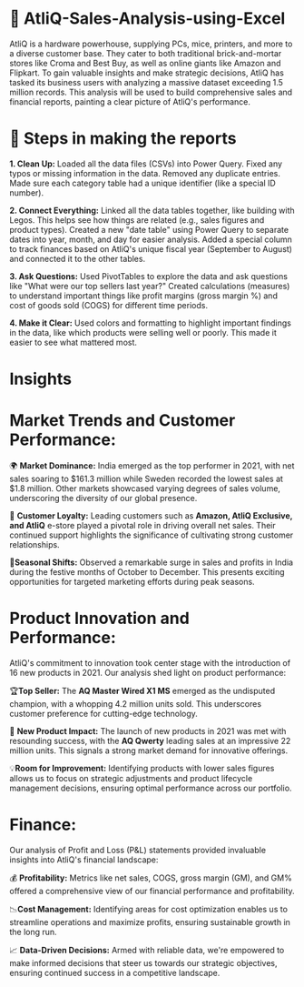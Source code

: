 # 🎯 AtliQ-Sales-Analysis-using-Excel
AtliQ is a hardware powerhouse, supplying PCs, mice, printers, and more to a diverse customer base. They cater to both traditional brick-and-mortar stores like Croma and Best Buy, as well as online giants like Amazon and Flipkart. To gain valuable insights and make strategic decisions, AtliQ has tasked its business users with analyzing a massive dataset exceeding 1.5 million records. This analysis will be used to build comprehensive sales and financial reports, painting a clear picture of AtliQ's performance.

# 📑 Steps in making the reports

**1. Clean Up:**
Loaded all the data files (CSVs) into Power Query.
Fixed any typos or missing information in the data.
Removed any duplicate entries.
Made sure each category table had a unique identifier (like a special ID number).

**2. Connect Everything:**
Linked all the data tables together, like building with Legos. This helps see how things are related (e.g., sales figures and product types).
Created a new "date table" using Power Query to separate dates into year, month, and day for easier analysis.
Added a special column to track finances based on AtliQ's unique fiscal year (September to August) and connected it to the other tables.

**3. Ask Questions:**
Used PivotTables to explore the data and ask questions like "What were our top sellers last year?"
Created calculations (measures) to understand important things like profit margins (gross margin %) and cost of goods sold (COGS) for different time periods.

**4. Make it Clear:**
Used colors and formatting to highlight important findings in the data, like which products were selling well or poorly. This made it easier to see what mattered most.

# Insights

# Market Trends and Customer Performance:

🌍 **Market Dominance:** 
India emerged as the top performer in 2021, with net sales soaring to $161.3 million  while Sweden recorded the lowest sales at $1.8 million. Other markets showcased varying degrees of sales volume, underscoring the diversity of our global presence.

🤝 **Customer Loyalty:** 
Leading customers such as **Amazon, AtliQ Exclusive, and AtliQ** e-store played a pivotal role in driving overall net sales. Their continued support highlights the significance of cultivating strong customer relationships.

🎉**Seasonal Shifts:**
Observed a remarkable surge in sales and profits in India during the festive months of October to December. This presents exciting opportunities for targeted marketing efforts during peak seasons.

# Product Innovation and Performance:

AtliQ's commitment to innovation took center stage with the introduction of 16 new products in 2021. Our analysis shed light on product performance:

🏆**Top Seller:**
The **AQ Master Wired X1 MS** emerged as the undisputed champion, with a whopping 4.2 million units sold. This underscores customer preference for cutting-edge technology.

🚀 **New Product Impact:** 
The launch of new products in 2021 was met with resounding success, with the **AQ Qwerty** leading sales at an impressive 22 million units. This signals a strong market demand for innovative offerings.

💡**Room for Improvement:**
Identifying products with lower sales figures allows us to focus on strategic adjustments and product lifecycle management decisions, ensuring optimal performance across our portfolio.

# Finance:
Our analysis of Profit and Loss (P&L) statements provided invaluable insights into AtliQ's financial landscape:

💰 **Profitability:**
Metrics like net sales, COGS, gross margin (GM), and GM% offered a comprehensive view of our financial performance and profitability.

📉**Cost Management:**
Identifying areas for cost optimization enables us to streamline operations and maximize profits, ensuring sustainable growth in the long run.

📈 **Data-Driven Decisions:**
Armed with reliable data, we're empowered to make informed decisions that steer us towards our strategic objectives, ensuring continued success in a competitive landscape.

